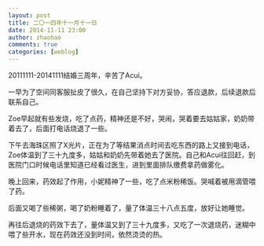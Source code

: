 ```yaml
---
layout: post
title: 二〇一四年十一月十一日
date: 2014-11-11 23:00
author: zhaohao
comments: true
categories: [weblog]
---
```

20111111-20141111结婚三周年，辛苦了Acui。

一早为了空间同客服扯皮了很久，在自己坚持下对方妥协，答应退款，后续退款后联系自己。

Zoe早起就有些发烧，吃了点药，精神还是不好，哭闹，哭着要去姑姑家，奶奶带着去了，后面打电话烧退了一些。

下午去海珠区照了X光片，正在为了等结果消点时间去吃东西的路上又接到电话，Zoe体温到了三十九度多，姑姑和奶奶先带着她去了医院。自己和Acui往回赶，到医院门口时候电话里知道已经看过医生，进到里面排队缴费拿药做雾化。

晚上回来，药效起了作用，小妮精神了一些，吃了点米粉稀饭。哭喊着被用滴管喂了药。

后面又喝了些稀粥，喝了奶粉睡着了，量了体温三十八点五度，放好让她睡觉。

再往后退烧的药效下去了，量体温又到了三十九度多，又吃了一次退烧药，迷糊中喂了些开水，现在药效还没到时间，依然烫烫的热。
